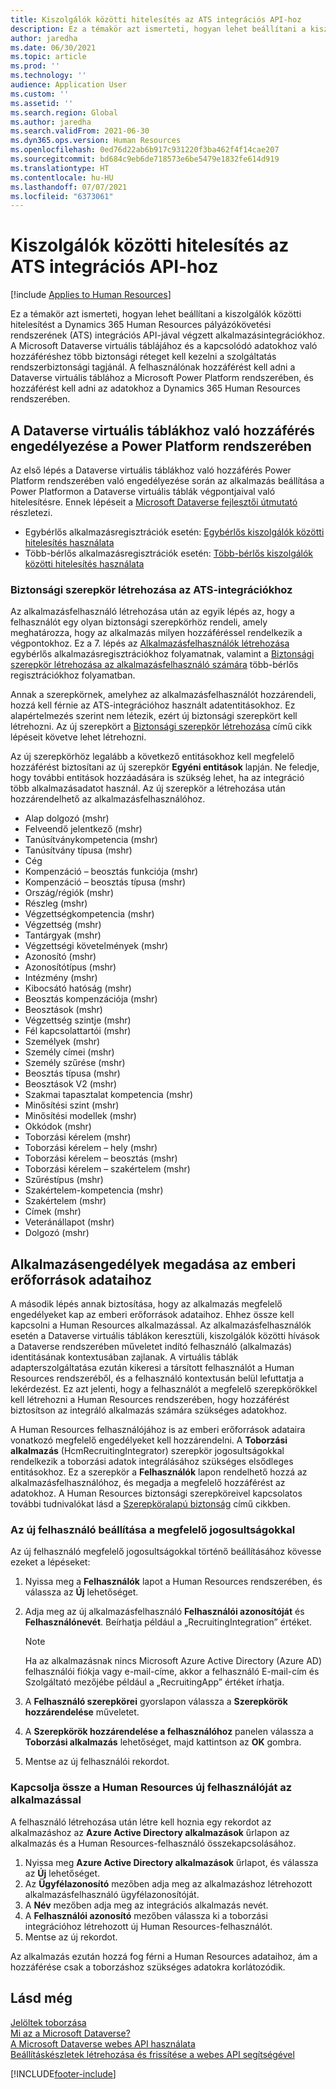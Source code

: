 ```yaml
---
title: Kiszolgálók közötti hitelesítés az ATS integrációs API-hoz
description: Ez a témakör azt ismerteti, hogyan lehet beállítani a kiszolgálók közötti hitelesítést a Dynamics 365 Human Resources pályázókövetési rendszerének (ATS) integrációs API-jával végzett integrációkhoz.
author: jaredha
ms.date: 06/30/2021
ms.topic: article
ms.prod: ''
ms.technology: ''
audience: Application User
ms.custom: ''
ms.assetid: ''
ms.search.region: Global
ms.author: jaredha
ms.search.validFrom: 2021-06-30
ms.dyn365.ops.version: Human Resources
ms.openlocfilehash: 0ed76d22ab6b917c931220f3ba462f4f14cae207
ms.sourcegitcommit: bd684c9eb6de718573e6be5479e1832fe614d919
ms.translationtype: HT
ms.contentlocale: hu-HU
ms.lasthandoff: 07/07/2021
ms.locfileid: "6373061"
---
```

# <a name="server-to-server-authentication-for-the-ats-integration-api"></a>Kiszolgálók közötti hitelesítés az ATS integrációs API-hoz

[!include [Applies to Human Resources](../includes/applies-to-hr.md)]

Ez a témakör azt ismerteti, hogyan lehet beállítani a kiszolgálók közötti hitelesítést a Dynamics 365 Human Resources pályázókövetési rendszerének (ATS) integrációs API-jával végzett alkalmazásintegrációkhoz. A Microsoft Dataverse virtuális táblájához és a kapcsolódó adatokhoz való hozzáféréshez több biztonsági réteget kell kezelni a szolgáltatás rendszerbiztonsági tagjánál. A felhasználónak hozzáférést kell adni a Dataverse virtuális táblához a Microsoft Power Platform rendszerében, és hozzáférést kell adni az adatokhoz a Dynamics 365 Human Resources rendszerében.

## <a name="enable-access-to-dataverse-virtual-tables-in-power-platform"></a>A Dataverse virtuális táblákhoz való hozzáférés engedélyezése a Power Platform rendszerében

Az első lépés a Dataverse virtuális táblákhoz való hozzáférés Power Platform rendszerében való engedélyezése során az alkalmazás beállítása a Power Platformon a Dataverse virtuális táblák végpontjaival való hitelesítésre. Ennek lépéseit a [Microsoft Dataverse fejlesztői útmutató](/powerapps/developer/data-platform) részletezi.

  - Egybérlős alkalmazásregisztrációk esetén: [Egybérlős kiszolgálók közötti hitelesítés használata](/powerapps/developer/data-platform/use-single-tenant-server-server-authentication)
  - Több-bérlős alkalmazásregisztrációk esetén: [Több-bérlős kiszolgálók közötti hitelesítés használata](/powerapps/developer/data-platform/use-multi-tenant-server-server-authentication)

### <a name="creating-a-security-role-for-ats-integrations"></a>Biztonsági szerepkör létrehozása az ATS-integrációkhoz

Az alkalmazásfelhasználó létrehozása után az egyik lépés az, hogy a felhasználót egy olyan biztonsági szerepkörhöz rendeli, amely meghatározza, hogy az alkalmazás milyen hozzáféréssel rendelkezik a végpontokhoz. Ez a 7. lépés az [Alkalmazásfelhasználók létrehozása](/powerapps/developer/data-platform/use-single-tenant-server-server-authentication#application-user-creation) egybérlős alkalmazásregisztrációkhoz folyamatnak, valamint a [Biztonsági szerepkör létrehozása az alkalmazásfelhasználó számára](/powerapps/developer/data-platform/use-multi-tenant-server-server-authentication#create-a-security-role-for-the-application-user) több-bérlős regisztrációkhoz folyamatban. 

Annak a szerepkörnek, amelyhez az alkalmazásfelhasználót hozzárendeli, hozzá kell férnie az ATS-integrációhoz használt adatentitásokhoz. Ez alapértelmezés szerint nem létezik, ezért új biztonsági szerepkört kell létrehozni. Az új szerepkört a [Biztonsági szerepkör létrehozása](/power-platform/admin/create-edit-security-role#create-a-security-role) című cikk lépéseit követve lehet létrehozni.

Az új szerepkörhöz legalább a következő entitásokhoz kell megfelelő hozzáférést biztosítani az új szerepkör **Egyéni entitások** lapján. Ne feledje, hogy további entitások hozzáadására is szükség lehet, ha az integráció több alkalmazásadatot használ. Az új szerepkör a létrehozása után hozzárendelhető az alkalmazásfelhasználóhoz.

  - Alap dolgozó (mshr)
  - Felveendő jelentkező (mshr)
  - Tanúsítványkompetencia (mshr)
  - Tanúsítvány típusa (mshr)
  - Cég
  - Kompenzáció – beosztás funkciója (mshr)
  - Kompenzáció – beosztás típusa (mshr)
  - Ország/régiók (mshr)
  - Részleg (mshr)
  - Végzettségkompetencia (mshr)
  - Végzettség (mshr)
  - Tantárgyak (mshr)
  - Végzettségi követelmények (mshr)
  - Azonosító (mshr)
  - Azonosítótípus (mshr)
  - Intézmény (mshr)
  - Kibocsátó hatóság (mshr)
  - Beosztás kompenzációja (mshr)
  - Beosztások (mshr)
  - Végzettség szintje (mshr)
  - Fél kapcsolattartói (mshr)
  - Személyek (mshr)
  - Személy címei (mshr)
  - Személy szűrése (mshr)
  - Beosztás típusa (mshr)
  - Beosztások V2 (mshr)
  - Szakmai tapasztalat kompetencia (mshr)
  - Minősítési szint (mshr)
  - Minősítési modellek (mshr)
  - Okkódok (mshr)
  - Toborzási kérelem (mshr)
  - Toborzási kérelem – hely (mshr)
  - Toborzási kérelem – beosztás (mshr)
  - Toborzási kérelem – szakértelem (mshr)
  - Szűréstípus (mshr)
  - Szakértelem-kompetencia (mshr)
  - Szakértelem (mshr)
  - Címek (mshr)
  - Veteránállapot (mshr)
  - Dolgozó (mshr)

## <a name="granting-application-permissions-to-human-resources-data"></a>Alkalmazásengedélyek megadása az emberi erőforrások adataihoz

A második lépés annak biztosítása, hogy az alkalmazás megfelelő engedélyeket kap az emberi erőforrások adataihoz. Ehhez össze kell kapcsolni a Human Resources alkalmazással. Az alkalmazásfelhasználók esetén a Dataverse virtuális táblákon keresztüli, kiszolgálók közötti hívások a Dataverse rendszerében műveletet indító felhasználó (alkalmazás) identitásának kontextusában zajlanak. A virtuális táblák adapterszolgáltatása ezután kikeresi a társított felhasználót a Human Resources rendszeréből, és a felhasználó kontextusán belül lefuttatja a lekérdezést. Ez azt jelenti, hogy a felhasználót a megfelelő szerepkörökkel kell létrehozni a Human Resources rendszerében, hogy hozzáférést biztosítson az integráló alkalmazás számára szükséges adatokhoz.

A Human Resources felhasználójához is az emberi erőforrások adataira vonatkozó megfelelő engedélyeket kell hozzárendelni. A **Toborzási alkalmazás** (HcmRecruitingIntegrator) szerepkör jogosultságokkal rendelkezik a toborzási adatok integrálásához szükséges elsődleges entitásokhoz. Ez a szerepkör a **Felhasználók** lapon rendelhető hozzá az alkalmazásfelhasználóhoz, és megadja a megfelelő hozzáférést az adatokhoz. A Human Resources biztonsági szerepköreivel kapcsolatos további tudnivalókat lásd a [Szerepköralapú biztonság](/fin-ops-core/dev-itpro/sysadmin/role-based-security) című cikkben.

### <a name="set-up-the-new-user-with-appropriate-permissions"></a>Az új felhasználó beállítása a megfelelő jogosultságokkal

Az új felhasználó megfelelő jogosultságokkal történő beállításához kövesse ezeket a lépéseket:

  1. Nyissa meg a **Felhasználók** lapot a Human Resources rendszerében, és válassza az **Új** lehetőséget.
  2. Adja meg az új alkalmazásfelhasználó  **Felhasználói azonosítóját** és **Felhasználónevét**. Beírhatja például a „RecruitingIntegration” értéket.

      > [!NOTE]
      > Ha az alkalmazásnak nincs Microsoft Azure Active Directory (Azure AD) felhasználói fiókja vagy e-mail-címe, akkor a felhasználó E-mail-cím és Szolgáltató mezőjébe például a „RecruitingApp” értéket írhatja.

  3. A **Felhasználó szerepkörei** gyorslapon válassza a **Szerepkörök hozzárendelése** műveletet.
  4. A **Szerepkörök hozzárendelése a felhasználóhoz** panelen válassza a **Toborzási alkalmazás** lehetőséget, majd kattintson az **OK** gombra.
  5. Mentse az új felhasználói rekordot.

### <a name="link-the-new-human-resources-user-to-the-application"></a>Kapcsolja össze a Human Resources új felhasználóját az alkalmazással

A felhasználó létrehozása után létre kell hoznia egy rekordot az alkalmazáshoz az **Azure Active Directory alkalmazások** űrlapon az alkalmazás és a Human Resources-felhasználó összekapcsolásához.

  1. Nyissa meg **Azure Active Directory alkalmazások** űrlapot, és válassza az **Új** lehetőséget.
  2. Az **Ügyfélazonosító** mezőben adja meg az alkalmazáshoz létrehozott alkalmazásfelhasználó ügyfélazonosítóját.
  3. A **Név** mezőben adja meg az integrációs alkalmazás nevét.
  4. A **Felhasználói azonosító** mezőben válassza ki a toborzási integrációhoz létrehozott új Human Resources-felhasználót.
  5. Mentse az új rekordot.

Az alkalmazás ezután hozzá fog férni a Human Resources adataihoz, ám a hozzáférése csak a toborzáshoz szükséges adatokra korlátozódik.

## <a name="see-also"></a>Lásd még

[Jelöltek toborzása](hr-personnel-recruit.md)<br>
[Mi az a Microsoft Dataverse?](/powerapps/maker/data-platform/data-platform-intro)<br>
[A Microsoft Dataverse webes API használata](/powerapps/developer/data-platform/webapi/overview)<br>
[Beállításkészletek létrehozása és frissítése a webes API segítségével](/powerapps/developer/data-platform/webapi/create-update-optionsets)<br>

[!INCLUDE[footer-include](../includes/footer-banner.md)]
